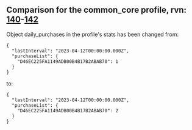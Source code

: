 ## Comparison for the common_core profile, rvn: [140](https://github.com/PRO100KatYT/FortniteProfileRevisions/tree/main/profiles/common_core/140%20common_core.json)-[142](https://github.com/PRO100KatYT/FortniteProfileRevisions/tree/main/profiles/common_core/142%20common_core.json)

Object daily_purchases in the profile's stats has been changed from:

```
{
  "lastInterval": "2023-04-12T00:00:00.000Z",
  "purchaseList": {
    "D46EC225FA1149ADB00B4B17B2ABAB70": 1
  }
}
```

to:

```
{
  "lastInterval": "2023-04-12T00:00:00.000Z",
  "purchaseList": {
    "D46EC225FA1149ADB00B4B17B2ABAB70": 2
  }
}
```

<br><br>
